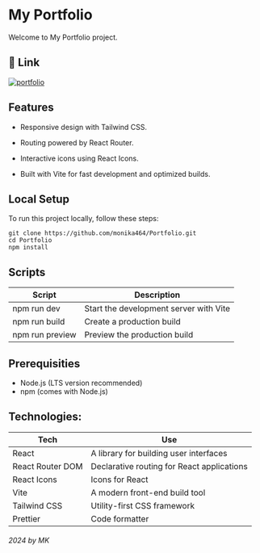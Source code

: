 # My Portfolio

Welcome to My Portfolio project.

## 🔗 Link

[![portfolio](https://img.shields.io/badge/my_portfolio-000?style=for-the-badge&logo=ko-fi&logoColor=white)](https://monika464.github.io/Portfolio/)

## Features

- Responsive design with Tailwind CSS.

- Routing powered by React Router.

- Interactive icons using React Icons.

- Built with Vite for fast development and optimized builds.

## Local Setup

To run this project locally, follow these steps:

```http
git clone https://github.com/monika464/Portfolio.git
cd Portfolio
npm install
```

## Scripts

| Script          | Description                            |
| --------------- | -------------------------------------- |
| npm run dev     | Start the development server with Vite |
| npm run build   | Create a production build              |
| npm run preview | Preview the production build           |

## Prerequisities

- Node.js (LTS version recommended)
- npm (comes with Node.js)

## Technologies:

| Tech             | Use                                        |
| ---------------- | ------------------------------------------ |
| React            | A library for building user interfaces     |
| React Router DOM | Declarative routing for React applications |
| React Icons      | Icons for React                            |
| Vite             | A modern front-end build tool              |
| Tailwind CSS     | Utility-first CSS framework                |
| Prettier         | Code formatter                             |

###### 2024 by MK
